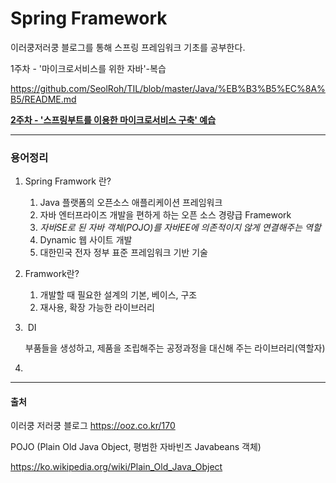 # Spring Framework

이러쿵저러쿵 블로그를 통해 스프링 프레임워크 기초를 공부한다.



1주차 - '마이크로서비스를 위한 자바'-복습

 https://github.com/SeolRoh/TIL/blob/master/Java/%EB%B3%B5%EC%8A%B5/README.md

**<u>2주차 - '스프링부트를 이용한 마이크로서비스 구축' 예습</u>**

---

### 용어정리

1. Spring Framwork 란? 

   1. Java 플랫폼의 오픈소스 애플리케이션 프레임워크
   2. 자바 엔터프라이즈 개발을 편하게 하는 오픈 소스 경량급 Framework
   3. *자바SE로 된 자바 객체(POJO)를 자바EE에 의존적이지 않게 연결해주는 역할*
   4. Dynamic 웹 사이트 개발 
   5. 대한민국 전자 정부 표준 프레임워크 기반 기술

2. Framwork란?

   1. 개발할 때 필요한 설계의 기본, 베이스, 구조
   2. 재사용, 확장 가능한 라이브러리

3. ​	DI

   부품들을 생성하고, 제품을 조립해주는 공정과정을 대신해 주는 라이브러리(역할자)

4. 





---

#### 출처

이러쿵 저러쿵 블로그 https://ooz.co.kr/170

POJO (Plain Old Java Object, 평범한 자바빈즈 Javabeans 객체) 

https://ko.wikipedia.org/wiki/Plain_Old_Java_Object



